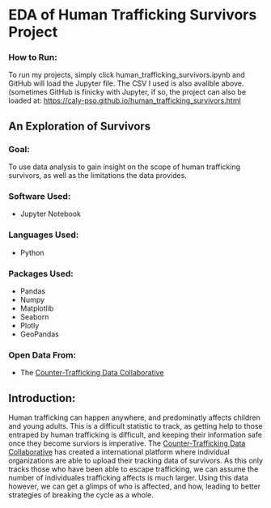 # EDA of Human Trafficking Survivors Project

### How to Run:
To run my projects, simply click human_trafficking_survivors.ipynb and GitHub will load the Jupyter file. The CSV I used is also avalible above. (sometimes GitHub is finicky with Jupyter, if so, the project can also be loaded at: https://caly-pso.github.io/human_trafficking_survivors.html


## An Exploration of Survivors
### Goal:
To use data analysis to gain insight on the scope of human trafficking survivors, as well as the limitations the data provides.

### Software Used:
* Jupyter Notebook

### Languages Used:
* Python

### Packages Used:
* Pandas
* Numpy
* Matplotlib
* Seaborn
* Plotly
* GeoPandas

### Open Data From: 
* The [Counter-Trafficking Data Collaborative](https://www.ctdatacollaborative.org/)

## Introduction:
Human trafficking can happen anywhere, and predominatly affects children and young adults. This is a difficult statistic to track, as getting help to those entraped by human trafficking is difficult, and keeping their information safe once they become surviors is imperative. The [Counter-Trafficking Data Collaborative](https://www.ctdatacollaborative.org/) has created a international platform where individual organizations are able to upload their tracking data of survivors. As this only tracks those who have been able to escape trafficking, we can assume the number of individuales trafficking affects is much larger. Using this data however, we can get a glimps of who is affected, and how, leading to better strategies of breaking the cycle as a whole. 
